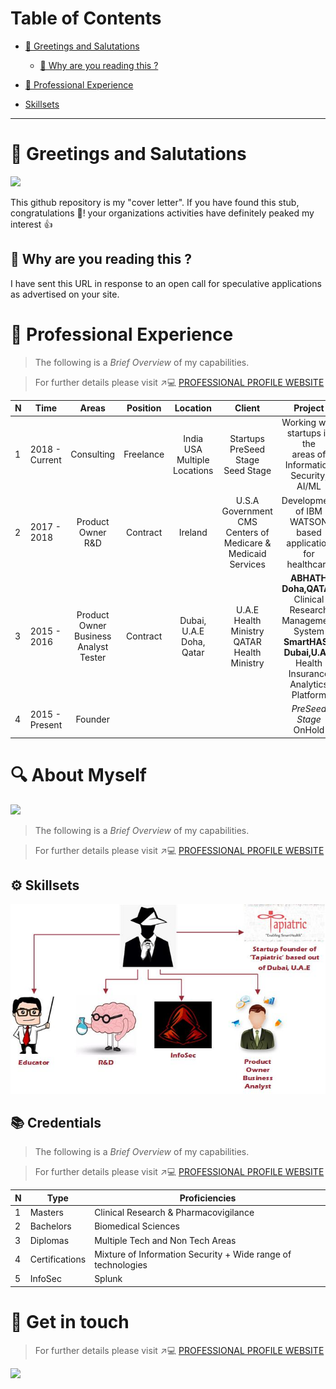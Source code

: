 # Table of Contents

- [👋 Greetings and Salutations](#-greetings-and-salutations)
  * [👀 Why are you reading this ?](#-why-are-you-reading-this-)
- [💼 Professional Experience](#-professional-experience)

- [Skillsets](#-get-in-touch)

---

# 👋 Greetings and Salutations 

![](https://media.giphy.com/media/QYkX9IMHthYn0Y3pcG/giphy.gif)

This github repository is my "cover letter". If you have found this stub, congratulations 🥳!  your organizations activities have definitely peaked my interest 👍

## 👀 Why are you reading this ?

I have sent this URL in response to an open call for speculative applications as advertised on your site. 

# 💼 Professional Experience 

> The following is a _Brief Overview_ of my capabilities.
 
> For further details please visit ↗️💻 [PROFESSIONAL PROFILE WEBSITE](http://www.sarfraz.xyz)

N | Time | Areas | Position | Location | Client | Project 
--- | --- | :---: | :---: | :---: | :---: | :---:
1 | 2018 - Current | Consulting | Freelance | India <br> USA <br> Multiple Locations | Startups <br> PreSeed Stage <br> Seed Stage |Working with startups in the <br> areas of <br> Information Security, AI/ML
2 | 2017 - 2018 | Product Owner <br> R&D | Contract | Ireland | U.S.A Government <br> CMS <br> Centers of Medicare & <br> Medicaid Services |Development of IBM WATSON based application for healthcare 
3 | 2015 - 2016 | Product Owner <br> Business Analyst <br> Tester | Contract |  Dubai, U.A.E <br> Doha, Qatar |U.A.E Health Ministry <br> QATAR Health Ministry  | **ABHATH Doha,QATAR** <br> Clinical Research <br> Management System <br> **SmartHASD Dubai,U.A.E** <br> Health Insurance <br> Analytics Platform| 
4 | 2015 - Present | Founder | | | | _PreSeed Stage_ <br> OnHold


# 🔍 About Myself

![](https://media.giphy.com/media/NQSZ1MVGLKuGibvJzv/giphy.gif)


> The following is a _Brief Overview_ of my capabilities.
 
> For further details please visit ↗️💻 [PROFESSIONAL PROFILE WEBSITE](http://www.sarfraz.xyz)


## ⚙️ Skillsets 

![](https://github.com/zarfraz/Engagementz/blob/main/skz.jpg)


## 📚 Credentials

> The following is a _Brief Overview_ of my capabilities.
 
> For further details please visit ↗️💻 [PROFESSIONAL PROFILE WEBSITE](http://www.sarfraz.xyz)

N | Type | Proficiencies
--- | --- | --- 
1 | Masters | Clinical Research & Pharmacovigilance
2 | Bachelors | Biomedical Sciences 
3 | Diplomas | Multiple Tech and Non Tech Areas
4 | Certifications | Mixture of Information Security + Wide range of technologies
5 | InfoSec | Splunk 

# 🤝 Get in touch 

> For further details please visit ↗️💻 [PROFESSIONAL PROFILE WEBSITE](http://www.sarfraz.xyz)

![](https://media.giphy.com/media/VgeGEVTdwzZao/giphy.gif)





